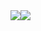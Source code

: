 <div style="display:flex;align-items:center;">
  <a href="https://github.com/anuraghazra/github-readme-stats">
    <img src="https://github-readme-stats.vercel.app/api?username=ArcadeCode&show_icons=true&theme=material-palenight&count_private=true&&langs_count=8&hide_border=true" />
  </a>
  <a href="https://github.com/anuraghazra/github-readme-stats">
    <img src="https://github-readme-stats.vercel.app/api/top-langs?username=ArcadeCode&show_icons=true&theme=material-palenight&hide_border=true&layout=compact&langs_count=8" />
  </a>
</div>
